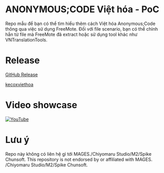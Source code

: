 # ANONYMOUS;CODE Việt hóa - PoC

Repo mẫu để bạn có thể tìm hiểu thêm cách Việt hóa Anonymous;Code thông qua việc sử dụng FreeMote. Đối với file scenario, bạn có thể chỉnh hẳn từ file mà FreeMote đã extract hoặc sử dụng tool khác như VNTranslationTools.

# Release
[GitHub Release](https://github.com/kecox42069/ANONYMOUS-CODE_Vietnamese_PoC/releases/tag/release/)

[kecoxviethoa](https://download.kecoxviethoa.me/k5/archive/acvh.zip)

# Video showcase
[![YouTube](https://download.kecoxviethoa.me/images/ac_poc_youtube.jpg)](https://www.youtube.com/watch?v=0eijmtt4kRE)

# Lưu ý
Repo này không có liên hệ gì tới MAGES.​/Chiyomaru Studio/M2/Spike Chunsoft.
This repository is not endorsed by or affiliated with MAGES.​/Chiyomaru Studio/M2/Spike Chunsoft.
